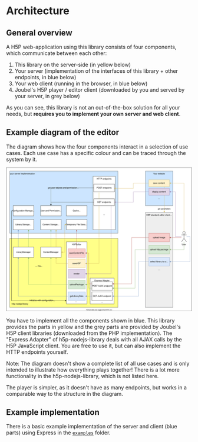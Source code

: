 # Architecture

## General overview

A H5P web-application using this library consists of four components, which communicate between each other:

1. This library on the server-side (in yellow below)
2. Your server (implementation of the interfaces of this library + other endpoints, in blue below)
3. Your web client (running in the browser, in blue below)
4. Joubel's H5P player / editor client (downloaded by you and served by your server, in grey below)

As you can see, this library is not an out-of-the-box solution for all your needs, but **requires you to implement your own server and web client**.

## Example diagram of the editor

The diagram shows how the four components interact in a selection of use cases. Each use case has a specific colour and can be traced through the system by it.

![Diagram showing the components at work](editor-architecture.svg)

You have to implement all the components shown in blue. This library provides the parts in yellow and the grey parts are provided by Joubel's H5P client libraries (downloaded from the PHP implementation). The "Express Adapter" of h5p-nodejs-library deals with all AJAX calls by the H5P JavaScript client. You are free to use it, but can also implement the HTTP endpoints yourself.

Note: The diagram doesn't show a complete list of all use cases and is only intended to illustrate how everything plays together! There is a lot more functionality in the h5p-nodejs-library, which is not listed here.

The player is simpler, as it doesn't have as many endpoints, but works in a comparable way to the structure in the diagram.

## Example implementation

There is a basic example implementation of the server and client (blue parts) using Express in the [`examples`](/examples) folder.